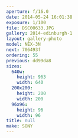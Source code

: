 ```yaml
---
aperture: f/16.0
date: 2014-05-24 16:01:38
exposure: 1/100
file: DSC00633.JPG
gallery: 2014-edinburgh-1
layout: gallery-photo
model: NEX-3N
next: 706493f
ordering: 55
previous: dd99da8
sizes:
  640w:
    height: 963
    width: 640
  200x200:
    height: 200
    width: 200
  96x96:
    height: 96
    width: 96
title: null
make: SONY
---
```

